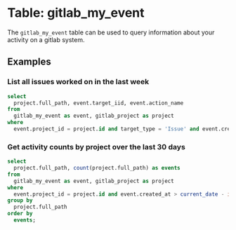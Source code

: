 # Table: gitlab_my_event

The `gitlab_my_event` table can be used to query information about your activity on a gitlab system.

## Examples

### List all issues worked on in the last week

```sql
select
  project.full_path, event.target_iid, event.action_name
from
  gitlab_my_event as event, gitlab_project as project
where
  event.project_id = project.id and target_type = 'Issue' and event.created_at > current_date - interval '7 days'
```

### Get activity counts by project over the last 30 days

```sql
select
  project.full_path, count(project.full_path) as events
from
  gitlab_my_event as event, gitlab_project as project
where
  event.project_id = project.id and event.created_at > current_date - interval '30 days'
group by
  project.full_path
order by
  events;
```
